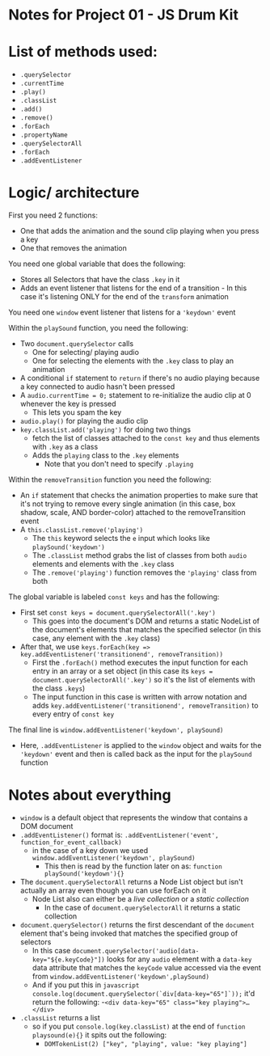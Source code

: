# Notes for Project 01 - JS Drum Kit

# List of methods used:

- `.querySelector`
- `.currentTime`
- `.play()`
- `.classList`
- `.add()`
- `.remove()`
- `.forEach`
- `.propertyName`
- `.querySelectorAll`
- `.forEach`
- `.addEventListener`

# Logic/ architecture

First you need 2 functions:

- One that adds the animation and the sound clip playing when you press a key
- One that removes the animation

You need one global variable that does the following:

- Stores all Selectors that have the class `.key` in it
- Adds an event listener that listens for the end of a transition
        - In this case it's listening ONLY for the end of the `transform` animation

You need one `window` event listener that listens for a `'keydown'` event

Within the `playSound` function, you need the following:

- Two `document.querySelector` calls
    - One for selecting/ playing audio
    - One for selecting the elements with the `.key` class to play an animation 
- A conditional `if` statement to `return` if there's no audio playing because a key connected to audio hasn't been pressed
- A `audio.currentTime = 0;` statement to re-initialize the audio clip at 0 whenever the key is pressed
    - This lets you spam the key
- `audio.play()` for playing the audio clip
- `key.classList.add('playing')` for doing two things
    - fetch the list of classes attached to the `const key` and thus elements with `.key` as a class
    - Adds the `playing` class to the `.key` elements
        - Note that you don't need to specify `.playing`

Within the `removeTransition` function you need the following:

- An `if` statement that checks the animation properties to make sure that it's not trying to remove every single animation (in this case, box shadow, scale, AND border-color) attached to the removeTransition event
- A `this.classList.remove('playing')`
    - The `this` keyword selects the `e` input which looks like `playSound('keydown')`
    - The `.classList` method grabs the list of classes from both `audio` elements and elements with the `.key` class
    - The `.remove('playing')` function removes the `'playing'` class from both


The global variable is labeled `const keys` and has the following:

- First set `const keys = document.querySelectorAll('.key')`
    - This goes into the document's DOM and returns a static NodeList of the document's elements that matches the specified selector (in this case, any element with the `.key` class)
- After that, we use `keys.forEach(key => key.addEventListener('transitionend', removeTransition))`
    - First the `.forEach()` method executes the input function for each entry in an array or a set object (in this case its `keys = document.querySelectorAll('.key')` so it's the list of elements with the class `.keys`)
    - The input function in this case is written with arrow notation and adds `key.addEventListener('transitionend', removeTransition)` to every entry of `const key`

The final line is `window.addEventListener('keydown', playSound)`

-  Here, `.addEventListener` is applied to the `window` object and waits for the `'keydown'` event and then is called back as the input for the `playSound` function

# Notes about everything

- `window` is a default object that represents the window that contains a DOM document
- `.addEventListener()` format is: `.addEventListener('event', function_for_event_callback)`
    - in the case of a key down we used `window.addEventListener('keydown', playSound)`
        - This then is read by the function later on as: `function playSound('keydown'){}`
- The `document.querySelectorAll` returns a Node List object but isn't actually an array even though you can use forEach on it
    - Node List also can either be a *live collection* or a *static collection*
        - In the case of `document.querySelectorAll` it returns a static collection
- `document.querySelector()` returns the first descendant of the `document` element that's being invoked that matches the specified group of selectors
    - In this case `document.querySelector('audio[data-key="${e.keyCode}"])` looks for any `audio` element with a `data-key` data attribute that matches the `keyCode` value accessed via the event from `window.addEventListener('keydown',playSound)`
    - And if you put this in ```javascript console.log(document.querySelector(`div[data-key="65"]`));``` it'd return the following:
        -`<div data-key="65" class="key playing">…</div>`    
- `.classList` returns a list 
    - so if you put `console.log(key.classList)` at the end of `function playsound(e){}` it spits out the following:
        - `DOMTokenList(2) ["key", "playing", value: "key playing"]`






















